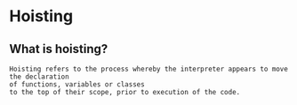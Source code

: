 # Hoisting

## What is hoisting?
    
    Hoisting refers to the process whereby the interpreter appears to move the declaration
    of functions, variables or classes
    to the top of their scope, prior to execution of the code.
